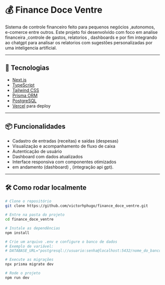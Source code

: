 # 💰 Finance Doce Ventre

Sistema de controle financeiro feito para pequenos negócios ,autonomos, e-comerce entre outros. Este projeto foi desenvolvido com foco em analise financeira ,controle de gastos, relatorios , dashboards e por fim integrando ao chatgpt para analisar os relatorios com sugestões personalizadas por uma inteligencia artificial. 

---

## 🚀 Tecnologias

- [Next.js](https://nextjs.org/)
- [TypeScript](https://www.typescriptlang.org/)
- [Tailwind CSS](https://tailwindcss.com/)
- [Prisma ORM](https://www.prisma.io/)
- [PostgreSQL](https://www.postgresql.org/)
- [Vercel](https://vercel.com/) para deploy

---

## 📦 Funcionalidades

- Cadastro de entradas (receitas) e saídas (despesas)
- Visualização e acompanhamento de fluxo de caixa
- Autenticação de usuário
- Dashboard com dados atualizados
- Interface responsiva com componentes otimizados
- em andamento (dashboard) , (integração api gpt).

   
---

## 🛠️ Como rodar localmente

```bash
# Clone o repositório
git clone https://github.com/victorhphugo/finance_doce_ventre.git

# Entre na pasta do projeto
cd finance_doce_ventre

# Instale as dependências
npm install

# Crie um arquivo .env e configure o banco de dados
# Exemplo de variável:
# DATABASE_URL="postgresql://usuario:senha@localhost:5432/nome_do_banco"

# Execute as migrações
npx prisma migrate dev

# Rode o projeto
npm run dev

